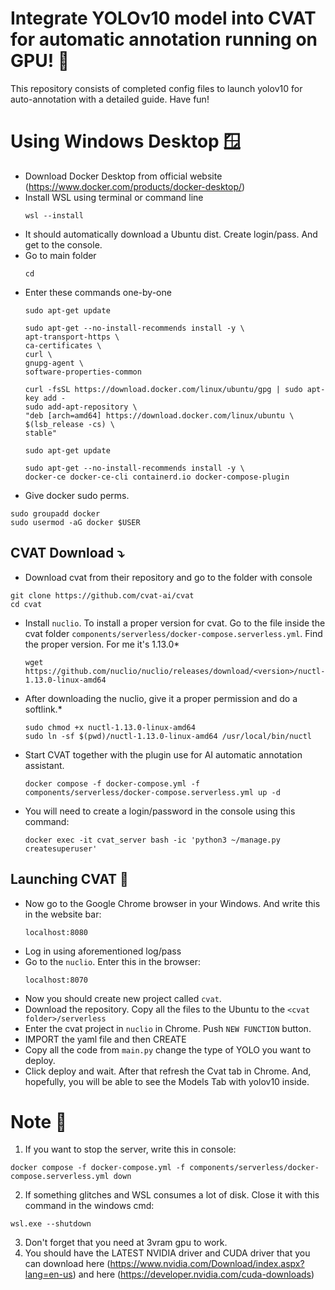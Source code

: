 # Integrate YOLOv10 model into CVAT for automatic annotation running on GPU! 🚀

This repository consists of completed config files to launch yolov10 for auto-annotation with a detailed guide. Have fun!
# Using Windows Desktop 🪟

- Download Docker Desktop from official website (https://www.docker.com/products/docker-desktop/)
- Install WSL using terminal or command line
  ```
  wsl --install
  ```
- It should automatically download a Ubuntu dist.  Create login/pass. And get to the console.
- Go to main folder
    ```
    cd
    ```
- Enter these commands one-by-one
    ```
	sudo apt-get update
    
	sudo apt-get --no-install-recommends install -y \
  	apt-transport-https \
  	ca-certificates \
  	curl \
  	gnupg-agent \
  	software-properties-common
    
	curl -fsSL https://download.docker.com/linux/ubuntu/gpg | sudo apt-key add -
	sudo add-apt-repository \
  	"deb [arch=amd64] https://download.docker.com/linux/ubuntu \
  	$(lsb_release -cs) \
  	stable"
    
	sudo apt-get update
    
	sudo apt-get --no-install-recommends install -y \
  	docker-ce docker-ce-cli containerd.io docker-compose-plugin
   ```
- Give docker sudo perms.
```
sudo groupadd docker
sudo usermod -aG docker $USER
```
## CVAT Download ⤵️
- Download cvat from their repository and go to the folder with console
```
git clone https://github.com/cvat-ai/cvat
cd cvat
```
- Install `nuclio`. To install a proper version for cvat. Go to the file inside the cvat folder `components/serverless/docker-compose.serverless.yml`. Find the proper version. For me it's 1.13.0*
   
	```
	wget https://github.com/nuclio/nuclio/releases/download/<version>/nuctl-1.13.0-linux-amd64
	```
- After downloading the nuclio, give it a proper permission and do a softlink.*
   
	```
	sudo chmod +x nuctl-1.13.0-linux-amd64
	sudo ln -sf $(pwd)/nuctl-1.13.0-linux-amd64 /usr/local/bin/nuctl
	```
 - Start CVAT together with the plugin use for AI automatic annotation assistant.
	
	```
	docker compose -f docker-compose.yml -f components/serverless/docker-compose.serverless.yml up -d
	```
- You will need to create a login/password in the console using this command:
	```
	docker exec -it cvat_server bash -ic 'python3 ~/manage.py createsuperuser'
	```
## Launching CVAT 🚀
- Now go to the Google Chrome browser in your Windows. And write this in the website bar:
  ```
  localhost:8080
  ```
- Log in using aforementioned log/pass
- Go to the `nuclio`. Enter this in the browser:
  ```
  localhost:8070
  ```
- Now you should create new project called `cvat`.
- Download the repository. Copy all the files to the Ubuntu to the `<cvat folder>/serverless`
- Enter the cvat project in `nuclio` in Chrome. Push `NEW FUNCTION` button.
- IMPORT the yaml file and then CREATE
- Copy all the code from `main.py` change the type of YOLO you want to deploy.
- Click deploy and wait. After that refresh the Cvat tab in Chrome. And, hopefully, you will be able to see the Models Tab with yolov10 inside.

# Note 📓
1. If you want to stop the server, write this in console:
```
docker compose -f docker-compose.yml -f components/serverless/docker-compose.serverless.yml down
```
2. If something glitches and WSL consumes a lot of disk. Close it with this command in the windows cmd:
```
wsl.exe --shutdown
```
3. Don't forget that you need at 3vram gpu to work.
4. You should have the LATEST NVIDIA driver and CUDA driver that you can download here (https://www.nvidia.com/Download/index.aspx?lang=en-us) and here (https://developer.nvidia.com/cuda-downloads)
